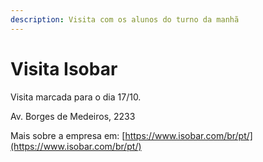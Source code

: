 ```yaml
---
description: Visita com os alunos do turno da manhã
---
```


# Visita Isobar

Visita marcada para o dia 17/10.

 Av. Borges de Medeiros, 2233 

Mais sobre a empresa em: [https://www.isobar.com/br/pt/](https://www.isobar.com/br/pt/)



